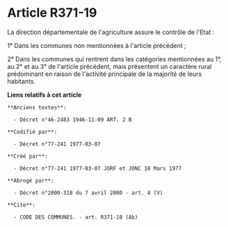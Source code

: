 # Article R371-19

La direction départementale de l'agriculture assure le contrôle de l'Etat :

1° Dans les communes non mentionnées à l'article précédent ;

2° Dans les communes qui rentrent dans les catégories mentionnées au 1°, au 2° et au 3° de l'article précédent, mais
présentent un caractère rural prédominant en raison de l'activité principale de la majorité de leurs habitants.

**Liens relatifs à cet article**

	**Anciens textes**:

	  - Décret n°46-2483 1946-11-09 ART. 2 B

	**Codifié par**:

	  - Décret n°77-241 1977-03-07

	**Créé par**:

	  - Décret n°77-241 1977-03-07 JORF et JONC 18 Mars 1977

	**Abrogé par**:

	  - Décret n°2000-318 du 7 avril 2000 - art. 4 (V)

	**Cite**:

	  - CODE DES COMMUNES. - art. R371-18 (Ab)

